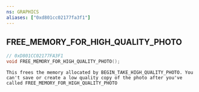```yaml
---
ns: GRAPHICS
aliases: ["0xd801cc02177fa3f1"]
---
```

## FREE_MEMORY_FOR_HIGH_QUALITY_PHOTO

```c
// 0xD801CC02177FA3F1
void FREE_MEMORY_FOR_HIGH_QUALITY_PHOTO();
```

```
This frees the memory allocated by BEGIN_TAKE_HIGH_QUALITY_PHOTO. You can't save or create a low quality copy of the photo after you've called FREE_MEMORY_FOR_HIGH_QUALITY_PHOTO
```
